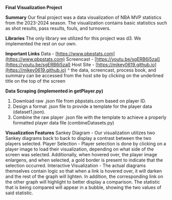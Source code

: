 **Final Visualization Project**

**Summary**
Our final project was a data visualization of NBA MVP statistics from the 2023-2024 season. The visualization contains basic statistics such as shot results, pass results, fouls, and turnovers.

**Libraries**
The only library we utilized for this project was d3. We implemented the rest on our own.

**Important Links**
Data - [https://www.pbpstats.com](https://www.pbpstats.com)
Screencast - [https://youtu.be/sgERB6i5zaI](https://youtu.be/sgERB6i5zaI)
Host Site - [https://mikey0619.github.io](https://mikey0619.github.io)
^ the data, screencast, process book, and summary can be accessed from the host site by clicking on the underlined title on the top of the screen

**Data Scraping (implemented in getPlayer.py)**
1. Download raw .json file from pbpstats.com based on player ID.
2. Design a format .json file to provide a template for the player data (dataset1.json).
3. Combine the raw player .json file with the template to achieve a properly formatted player data file (combineDatasets.py)

**Visualization Features**
Sankey Diagram - Our visualization utilizes two Sankey diagrams back to back to display a contrast between the two players selected.
Player Selection - Player selection is done by clicking on a player image to load their visualization, depending on what side of the screen was selected. Additionally, when hovered over, the player image enlargens, and when selected, a gold border is present to indicate that the selection occurred.
Interactive Visualization - The actual diagrams themselves contain logic so that when a link is hovered over, it will darken and the rest of the graph will lighten. In addition, the corresponding link on the other graph will highlight to better display a comparison. The statistic that is being compared will appear in a bubble, showing the two values of said statistic.

